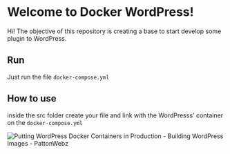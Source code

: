 # Welcome to Docker WordPress!
Hi! The objective of this repository is creating a base to start develop some plugin to WordPress. 


## Run
Just run the file `docker-compose.yml`

## How to use
inside the src folder create your file and link with the 
WordPresss' container on the `docker-compose.yml`

![Putting WordPress Docker Containers in Production - Building WordPress  Images - PattonWebz](https://www.pattonwebz.com/wp-content/uploads/2017/03/docker-wordpress-logs.png)
